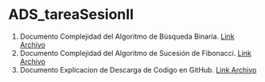 # ADS_tareaSesionII

1. Documento Complejidad del Algoritmo de Búsqueda Binaria. [Link Archivo](https://github.com/ehuarcayal/ADS_tareaSesionII/blob/master/Complejidad_Busqueda_Binaria.pdf)
2. Documento Complejidad del Algoritmo de Sucesión de Fibonacci. [Link Archivo](https://github.com/ehuarcayal/ADS_tareaSesionII/blob/master/Complejidad%20Algoritmo%20Fibonacci.pdf)
3. Documento Explicacion de Descarga de Codigo en GitHub. [Link Archivo](https://github.com/ehuarcayal/ADS_tareaSesionII/blob/master/Descarga_Codigo_GitHub.pdf)
